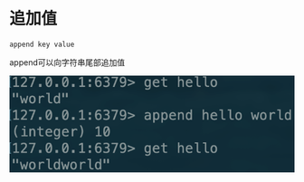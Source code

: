 # 追加值

```text
append key value
```

append可以向字符串尾部追加值

![](../../.gitbook/assets/image%20%2818%29.png)

